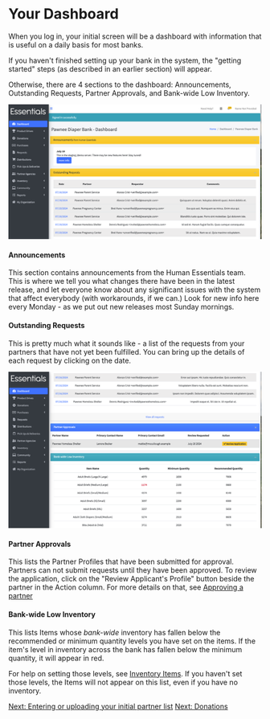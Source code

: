 # Your Dashboard
When you log in, your initial screen will be a dashboard with information that is useful on a daily basis for most banks.

If you haven't finished setting up your bank in the system,  the "getting started" steps (as described in an earlier section) will appear.

Otherwise, there are 4 sections to the dashboard: Announcements, Outstanding Requests, Partner Approvals, and Bank-wide Low Inventory. 

![top of dashboard page](images/essentials/dashboard/essentials_dashboard_1.png)

#### Announcements
This section contains announcements from the Human Essentials team.  This is where we tell you what changes there have been in the latest release, and let everyone know about any significant issues with the system that affect everybody (with workarounds, if we can.)
Look for new info here every Monday - as we put out new releases most Sunday mornings.

#### Outstanding Requests
This is pretty much what it sounds like - a list of the requests from your partners that have not yet been fulfilled.  You can bring up the details of each request by clicking on the date.

![bottom of dashboard page](images/essentials/dashboard/essentials_dashboard_2.png)

#### Partner Approvals
This lists the Partner Profiles that have been submitted for approval.  Partners can not submit requests until they have been approved.  To review the application, click on the "Review Applicant's Profile" button beside the partner in the Action column.  For more details on that, see [Approving a partner](pm_approving_a_partner.md)

#### Bank-wide Low Inventory
This lists Items whose *bank-wide* inventory has fallen below the recommended or minimum quantity levels you have set on the items. If the item's level in inventory across the bank has fallen below the minimum quantity, it will appear in red.

For help on setting those levels, see [Inventory Items](inventory_items.md).  If you haven't set those levels, the Items will not appear on this list, even if you have no inventory.

[Next: Entering or uploading your initial partner list](getting_started_partners.md) [Next: Donations](essentials_donations.md)